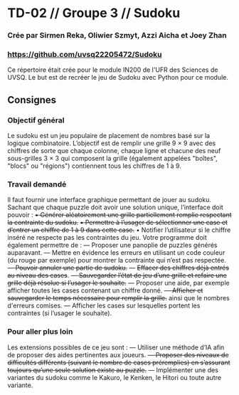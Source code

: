 # TD-02 // Groupe 3 // Sudoku
### Crée par Sirmen Reka, Oliwier Szmyt, Azzi Aicha et Joey Zhan
### https://github.com/uvsq22205472/Sudoku
Ce répertoire était crée pour le module IN200 de l'UFR des Sciences de UVSQ.
Le but est de recréer le jeu de Sudoku avec Python pour ce module.

## Consignes
### Objectif général
Le sudoku est un jeu populaire de placement de nombres basé sur la logique combinatoire. L’objectif est
de remplir une grille 9 × 9 avec des chiffres de sorte que chaque colonne, chaque ligne et chacune des neuf
sous-grilles 3 × 3 qui composent la grille (également appelées "boîtes", "blocs" ou "régions") contiennent
tous les chiffres de 1 à 9.

### Travail demandé
Il faut fournir une interface graphique permettant de jouer au sudoku. Sachant que chaque puzzle doit
avoir une solution unique, l’interface doit pouvoir :
~~• Générer aléatoirement une grille partiellement remplie respectant la contrainte du sudoku.~~
~~• Permettre à l’usager de sélectionner une case et d’entrer un chiffre de 1 à 9 dans cette case.~~
• Notifier l’utilisateur si le chiffre inséré ne respecte pas les contraintes du jeu.
Votre programme doit également permettre de :
— Proposer une panoplie de puzzles générés auparavant.
— Mettre en évidence les erreurs en utilisant un code couleur (du rouge par exemple) pour montrer la contrainte qui n’est pas respectée.
~~— Pouvoir annuler une partie de sudoku.~~
— ~~Effacer des chiffres déjà entrés au niveau des cases~~.
~~— Sauvegarder l’état de jeu d’une grille et refaire une grille déjà résolue si l’usager le souhaite.~~
— Proposer une aide, par exemple afficher toutes les cases contenant un chiffre donné.
~~— Afficher et sauvegarder le temps nécessaire pour remplir la grille.~~ ainsi que le nombres d'erreurs comises.
— Afficher les cases sur lesquelles portent les contraintes (si l’usager le souhaite).

### Pour aller plus loin
Les extensions possibles de ce jeu sont :
— Utiliser une méthode d’IA afin de proposer des aides pertinentes aux joueurs.
~~— Proposer des niveaux de difficultés différents (suivant le nombre de cases préremplies) en s’assurant~~
~~toujours qu’une seule solution existe au puzzle.~~
— Implémenter une des variantes du sudoku comme le Kakuro, le Kenken, le Hitori ou toute autre
variante.